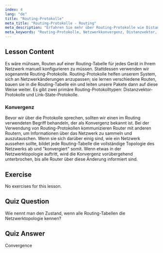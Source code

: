```yaml
---
index: 4
lang: "de"
title: "Routing-Protokolle"
meta_title: "Routing-Protokolle - Routing"
meta_description: "Erfahren Sie mehr über Routing-Protokolle wie Distanzvektor und Link-State. Verstehen Sie Netzwerkkonvergenz und wie Router sich an Änderungen anpassen. Beginnen Sie Ihre Linux-Netzwerkreise!"
meta_keywords: "Routing-Protokolle, Netzwerkkonvergenz, Distanzvektor, Link-State, Linux-Netzwerk, Anfängerleitfaden, Netzwerk-Tutorial"
---
```


## Lesson Content

Es wäre mühsam, Routen auf einer Routing-Tabelle für jedes Gerät in Ihrem Netzwerk manuell konfigurieren zu müssen. Stattdessen verwenden wir sogenannte Routing-Protokolle. Routing-Protokolle helfen unserem System, sich an Netzwerkänderungen anzupassen; sie lernen verschiedene Routen, bauen sie in die Routing-Tabelle ein und leiten unsere Pakete dann auf diese Weise weiter. Es gibt zwei primäre Routing-Protokolltypen: Distanzvektor-Protokolle und Link-State-Protokolle.

### Konvergenz

Bevor wir über die Protokolle sprechen, sollten wir einen im Routing verwendeten Begriff behandeln, der als Konvergenz bekannt ist. Bei der Verwendung von Routing-Protokollen kommunizieren Router mit anderen Routern, um Informationen über das Netzwerk zu sammeln und auszutauschen. Wenn sie sich darüber einig sind, wie ein Netzwerk aussehen sollte, bildet jede Routing-Tabelle die vollständige Topologie des Netzwerks ab und "konvergiert" somit. Wenn etwas in der Netzwerktopologie auftritt, wird die Konvergenz vorübergehend unterbrochen, bis alle Router über diese Änderung informiert sind.

## Exercise

No exercises for this lesson.

## Quiz Question

Wie nennt man den Zustand, wenn alle Routing-Tabellen die Netzwerktopologie kennen?

## Quiz Answer

Convergence
